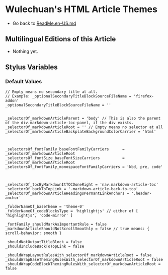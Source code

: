<link rel="stylesheet" href="../../../源代码/发布的源代码/文章排版与配色方案集/层叠样式表/wulechuan-styles-for-html-via-markdown--vscode.default.min.css">

# Wulechuan's HTML Article Themes

- Go back to [ReadMe.en-US.md](./ReadMe.md)


## Multilingual Editions of this Article

- Nothing yet.


## Stylus Variables

### Default Values

```stylus
// Empty means no secondary title at all.
// Example: _optionalSecondaryTitleBlockSourceFileName = 'firefox-addon'
_optionalSecondaryTitleBlockSourceFileName = ''


_selectorOf_markdownArticleParent = 'body' // This is also the parent of the div.markdown-article-toc-panel, if the div exists.
_selectorOf_markdownArticleRoot = '' // Empty means no selector at all
_selectorOf_markdownArticleBackplateBackgroundColorCarrier = 'html'



_selectorsOf_fontFamily_baseFontFamilyCarriers      = _selectorOf_markdownArticleRoot
_selectorsOf_fontSize_baseFontSizeCarriers          = _selectorOf_markdownArticleRoot
_selectorsOf_fontFamily_monospaceFontFamilyCarriers = 'kbd, pre, code'



_selectorOf_tocByMarkdownItTOCDoneRight = 'nav.markdown-article-toc'
_selectorOf_backToTopLink = '.markdown-article-back-to-top'
_selectorOf_markdownArticleHeadingsPermantLinkAnchors = '.header-anchor'

_folderNameOf_baseTheme = 'theme-0'
_folderNameOf_codeBlocksType = 'highlightjs' // either of [ 'highlightjs', 'code-mirror' ]

_fontFamily_shouldMarkAsImportantRule = false
_markdownArticleShouldNotScrollSmoothly = false // true means: { scroll-behavior: smooth }

_shouldNotOutputTitleBlock = false
_shouldIncludeBackToTopLink = false

_shouldWrapLayoutRulesWith_selectorOf_markdownArticleRoot = false
_shouldWrapBaseThemingRulesWith_selectorOf_markdownArticleRoot = false
_shouldWrapCodeBlockThemingRulesWith_selectorOf_markdownArticleRoot = false
```
